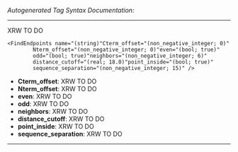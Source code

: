 _Autogenerated Tag Syntax Documentation:_

---
XRW TO DO

```
<FindEndpoints name="(string)"Cterm_offset="(non_negative_integer; 0)"
        Nterm_offset="(non_negative_integer; 0)"even="(bool; true)"
        odd="(bool; true)"neighbors="(non_negative_integer; 6)"
        distance_cutoff="(real; 18.0)"point_inside="(bool; true)"
        sequence_separation="(non_negative_integer; 15)" />
```

-   **Cterm_offset**: XRW TO DO
-   **Nterm_offset**: XRW TO DO
-   **even**: XRW TO DO
-   **odd**: XRW TO DO
-   **neighbors**: XRW TO DO
-   **distance_cutoff**: XRW TO DO
-   **point_inside**: XRW TO DO
-   **sequence_separation**: XRW TO DO

---
